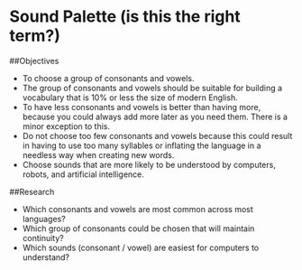 # Sound Palette (is this the right term?)

##Objectives

* To choose a group of consonants and vowels.
* The group of consonants and vowels should be suitable for building a vocabulary that is 10% or less the size of modern English.
* To have less consonants and vowels is better than having more, because you could always add more later as you need them. There is a minor exception to this.
* Do not choose too few consonants and vowels because this could result in having to use too many syllables or inflating the language in a needless way when creating new words.
* Choose sounds that are more likely to be understood by computers, robots, and artificial intelligence.

##Research

* Which consonants and vowels are most common across most languages?
* Which group of consonants could be chosen that will maintain continuity?
* Which sounds (consonant / vowel) are easiest for computers to understand?
